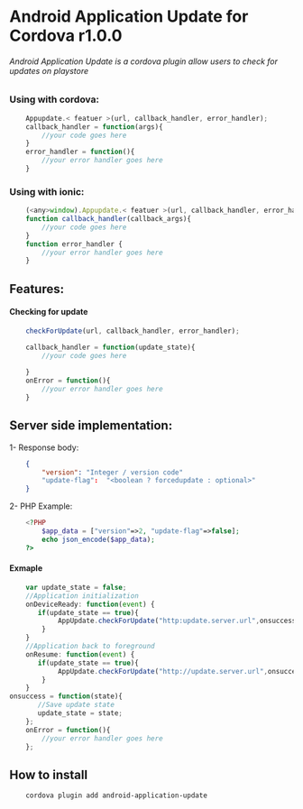 # Android Application Update for Cordova r1.0.0
###### Android Application Update is a cordova plugin allow users to check for updates on playstore


### Using with cordova:

```javascript
    Appupdate.< featuer >(url, callback_handler, error_handler);
    callback_handler = function(args){
        //your code goes here
    }
    error_handler = function(){
        //your error handler goes here
    }
```
### Using with ionic:

```javascript
    (<any>window).Appupdate.< featuer >(url, callback_handler, error_handler);
    function callback_handler(callback_args){
        //your code goes here
    }
    function error_handler {
        //your error handler goes here
    }
```
## Features:
#### Checking for update

```javascript
    checkForUpdate(url, callback_handler, error_handler);

    callback_handler = function(update_state){
        //your code goes here
        
    }
    onError = function(){
        //your error handler goes here
    }
```
## Server side implementation:
1- Response body:
```json
    {
        "version": "Integer / version code"
        "update-flag":  "<boolean ? forcedupdate : optional>"
    }
```
2- PHP Example:
```PHP
    <?PHP
        $app_data = ["version"=>2, "update-flag"=>false];
        echo json_encode($app_data);
    ?> 
```
#### Exmaple
```javascript
    var update_state = false;
    //Application initialization
    onDeviceReady: function(event) {
       if(update_state == true){   
            AppUpdate.checkForUpdate("http:update.server.url",onsuccess,onError);
        }
    }
    //Application back to foreground
    onResume: function(event) {
       if(update_state == true){   
            AppUpdate.checkForUpdate("http://update.server.url",onsuccess,onError);
        }
    }
onsuccess = function(state){
       //Save update state
       update_state = state;
    };
    onError = function(){
        //your error handler goes here
    };
```

## How to install
```bash
    cordova plugin add android-application-update
```


